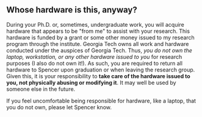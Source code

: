 ## Whose hardware is this, anyway?

During your Ph.D. or, sometimes, undergraduate work, you will acquire hardware that appears to be "from me" to assist with your research.
This hardware is funded by a grant or some other money issued to my research program through the institute.
Georgia Tech owns all work and hardware conducted under the auspices of Georgia Tech.
Thus, _you do not own the laptop, workstation, or any other hardware issued to you_ for research purposes (I also do not own it!).
As such, you are required to return all hardware to Spencer upon graduation or when leaving the research group.
Given this, it is your responsibility to __take care of the hardware issued to you, not physically abusing or modifying it__.
It may well be used by someone else in the future.

If you feel uncomfortable being responsible for hardware, like a laptop, that you do not own, please let Spencer know.

